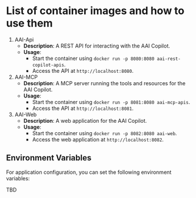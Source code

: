 # List of container images and how to use them

1. AAI-Api
   - **Description**: A REST API for interacting with the AAI Copilot.
   - **Usage**: 
     - Start the container using `docker run -p 8080:8080 aai-rest-copilot-apis`.
     - Access the API at `http://localhost:8080`.
2. AAI-MCP
   - **Description**: A MCP server running the tools and resources for the AAI Copilot.
   - **Usage**: 
     - Start the container using `docker run -p 8081:8080 aai-mcp-apis`.
     - Access the API at `http://localhost:8081`.
3. AAI-Web
   - **Description**: A web application for the AAI Copilot.
   - **Usage**: 
     - Start the container using `docker run -p 8082:8080 aai-web`.
     - Access the web application at `http://localhost:8082`.

## Environment Variables

For application configuration, you can set the following environment variables:

TBD